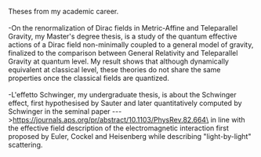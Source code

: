 Theses from my academic career.\
\
-On the renormalization of Dirac fields in Metric-Affine and Teleparallel Gravity, my Master's degree thesis, is a study of the quantum effective actions of a Dirac field non-minimally coupled to a general model of gravity, finalized to the comparison between General Relativity and Teleparallel Gravity at quantum level. My result shows that although dynamically equivalent at classical level, these theories do not share the same properties once the classical fields are quantized.\
\
-L'effetto Schwinger, my undergraduate thesis, is about the Schwinger effect, first hypothesised by Sauter and later quantitatively computed by Schwinger in the seminal paper --->https://journals.aps.org/pr/abstract/10.1103/PhysRev.82.664\
in line with the effective field description of the electromagnetic interaction first proposed by Euler, Cockel and Heisenberg while describing "light-by-light" scattering.
